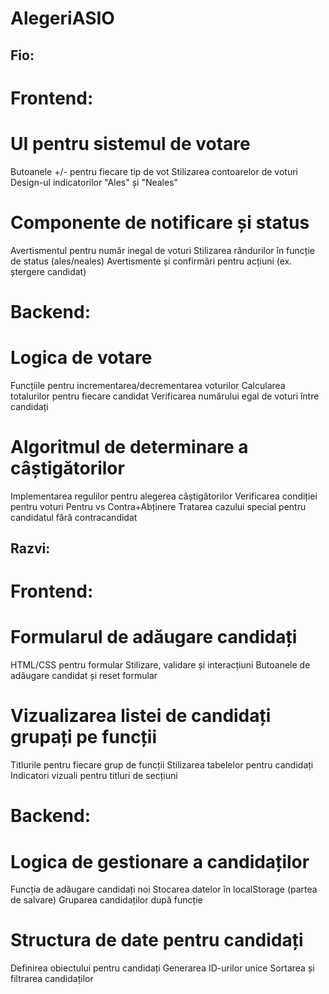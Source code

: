 # AlegeriASIO

## Fio: 
# Frontend:

# UI pentru sistemul de votare

Butoanele +/- pentru fiecare tip de vot
Stilizarea contoarelor de voturi
Design-ul indicatorilor "Ales" și "Neales"


# Componente de notificare și status

Avertismentul pentru număr inegal de voturi
Stilizarea rândurilor în funcție de status (ales/neales)
Avertismente și confirmări pentru acțiuni (ex. ștergere candidat)



# Backend:

# Logica de votare

Funcțiile pentru incrementarea/decrementarea voturilor
Calcularea totalurilor pentru fiecare candidat
Verificarea numărului egal de voturi între candidați


# Algoritmul de determinare a câștigătorilor

Implementarea regulilor pentru alegerea câștigătorilor
Verificarea condiției pentru voturi Pentru vs Contra+Abținere
Tratarea cazului special pentru candidatul fără contracandidat





## Razvi:
# Frontend:

# Formularul de adăugare candidați

HTML/CSS pentru formular
Stilizare, validare și interacțiuni
Butoanele de adăugare candidat și reset formular


# Vizualizarea listei de candidați grupați pe funcții

Titlurile pentru fiecare grup de funcții
Stilizarea tabelelor pentru candidați
Indicatori vizuali pentru titluri de secțiuni



# Backend:

# Logica de gestionare a candidaților

Funcția de adăugare candidați noi
Stocarea datelor în localStorage (partea de salvare)
Gruparea candidaților după funcție

# Structura de date pentru candidați

Definirea obiectului pentru candidați
Generarea ID-urilor unice
Sortarea și filtrarea candidaților
